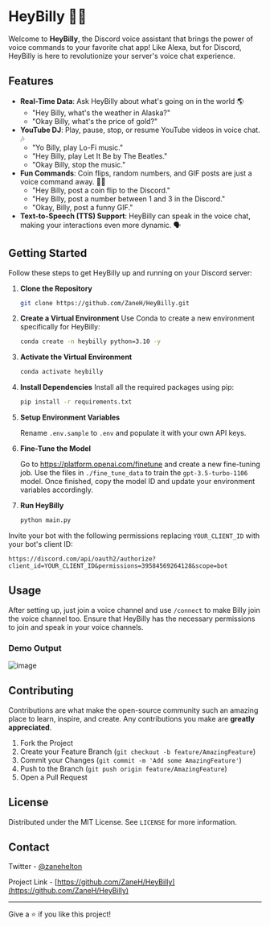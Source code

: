# HeyBilly 🤖🎵

Welcome to **HeyBilly**, the Discord voice assistant that brings the power of voice commands to your favorite chat app! Like Alexa, but for Discord, HeyBilly is here to revolutionize your server's voice chat experience. 

## Features

- **Real-Time Data**: Ask HeyBilly about what's going on in the world 🌎
  - "Hey Billy, what's the weather in Alaska?"
  - "Okay Billy, what's the price of gold?"
- **YouTube DJ**: Play, pause, stop, or resume YouTube videos in voice chat. 🎶
  - "Yo Billy, play Lo-Fi music."
  - "Hey Billy, play Let It Be by The Beatles."
  - "Okay Billy, stop the music."
- **Fun Commands**: Coin flips, random numbers, and GIF posts are just a voice command away. 🎲🎥
  - "Hey Billy, post a coin flip to the Discord."
  - "Hey Billy, post a number between 1 and 3 in the Discord."
  - "Okay, Billy, post a funny GIF."
- **Text-to-Speech (TTS) Support**: HeyBilly can speak in the voice chat, making your interactions even more dynamic. 🗣️

## Getting Started

Follow these steps to get HeyBilly up and running on your Discord server:

1. **Clone the Repository**
   ```bash
   git clone https://github.com/ZaneH/HeyBilly.git
   ```

2. **Create a Virtual Environment**
   Use Conda to create a new environment specifically for HeyBilly:
   ```bash
   conda create -n heybilly python=3.10 -y
   ```

3. **Activate the Virtual Environment**
   ```bash
   conda activate heybilly
   ```

4. **Install Dependencies**
   Install all the required packages using pip:
   ```bash
   pip install -r requirements.txt
   ```

5. **Setup Environment Variables**
   
   Rename `.env.sample` to `.env` and populate it with your own API keys.

6. **Fine-Tune the Model**
   
   Go to https://platform.openai.com/finetune and create a new fine-tuning job. Use the files in `./fine_tune_data` to train the `gpt-3.5-turbo-1106` model. Once finished, copy the model ID and update your environment variables accordingly.

7. **Run HeyBilly**
   ```bash
   python main.py
   ```

Invite your bot with the following permissions replacing `YOUR_CLIENT_ID` with your bot's client ID:

```
https://discord.com/api/oauth2/authorize?client_id=YOUR_CLIENT_ID&permissions=39584569264128&scope=bot
```

## Usage

After setting up, just join a voice channel and use `/connect` to make Billy join the voice channel too. Ensure that HeyBilly has the necessary permissions to join and speak in your voice channels.

### Demo Output

![image](https://github.com/ZaneH/heybilly/assets/8400251/817c1130-bd66-4ea7-b49a-6e1502163d15)

## Contributing

Contributions are what make the open-source community such an amazing place to learn, inspire, and create. Any contributions you make are **greatly appreciated**.

1. Fork the Project
2. Create your Feature Branch (`git checkout -b feature/AmazingFeature`)
3. Commit your Changes (`git commit -m 'Add some AmazingFeature'`)
4. Push to the Branch (`git push origin feature/AmazingFeature`)
5. Open a Pull Request

## License

Distributed under the MIT License. See `LICENSE` for more information.

## Contact

Twitter - [@zanehelton](https://twitter.com/zanehelton)

Project Link - [https://github.com/ZaneH/HeyBilly](https://github.com/ZaneH/HeyBilly)

---

Give a ⭐️ if you like this project!
